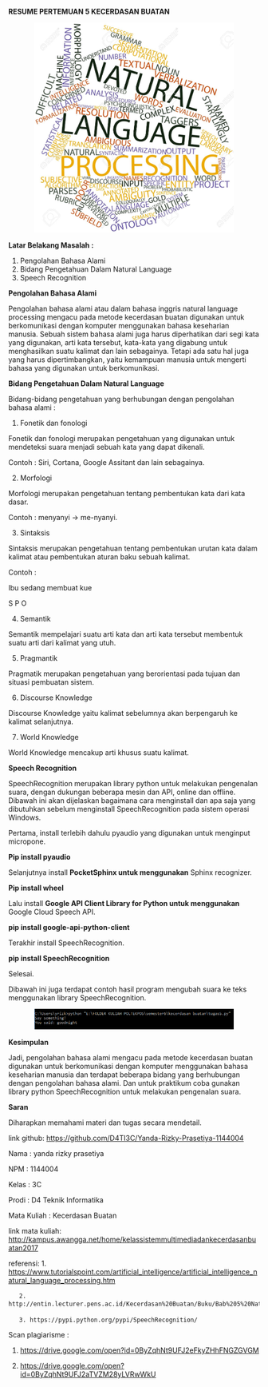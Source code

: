 **RESUME PERTEMUAN 5 KECERDASAN BUATAN**

<p align="center">
  <img src="../../img/5.jpg" width="400px">

**Latar Belakang Masalah :**

1. Pengolahan Bahasa Alami
2. Bidang Pengetahuan Dalam Natural Language
3. Speech Recognition

**Pengolahan Bahasa Alami**

Pengolahan bahasa alami atau dalam bahasa inggris natural language processing mengacu pada metode kecerdasan buatan digunakan untuk berkomunikasi dengan komputer menggunakan bahasa keseharian manusia. Sebuah sistem bahasa alami juga harus diperhatikan dari segi kata yang digunakan, arti kata tersebut, kata-kata yang digabung untuk menghasilkan suatu kalimat dan lain sebagainya. Tetapi ada satu hal juga yang harus dipertimbangkan, yaitu kemampuan manusia untuk mengerti bahasa yang digunakan untuk berkomunikasi.

**Bidang Pengetahuan Dalam Natural Language**

Bidang-bidang pengetahuan yang berhubungan dengan pengolahan bahasa alami :

1. Fonetik dan fonologi

Fonetik dan fonologi merupakan pengetahuan yang digunakan untuk mendeteksi suara menjadi sebuah kata yang dapat dikenali.

Contoh : Siri, Cortana, Google Assitant dan lain sebagainya.

2. Morfologi

Morfologi merupakan pengetahuan tentang pembentukan kata dari kata dasar.

Contoh : menyanyi -&gt; me-nyanyi.

3. Sintaksis

Sintaksis merupakan pengetahuan tentang pembentukan urutan kata dalam kalimat atau pembentukan aturan baku sebuah kalimat.

Contoh :

Ibu sedang membuat kue

S            P       O

4. Semantik

Semantik mempelajari suatu arti kata dan arti kata tersebut membentuk suatu arti dari kalimat yang utuh.

5. Pragmantik

Pragmatik merupakan pengetahuan yang berorientasi pada tujuan dan situasi pembuatan sistem.

6. Discourse Knowledge

Discourse Knowledge yaitu kalimat sebelumnya akan berpengaruh ke kalimat selanjutnya.

7. World Knowledge

World Knowledge mencakup arti khusus suatu kalimat.

**Speech Recognition**

SpeechRecognition merupakan library python untuk melakukan pengenalan suara, dengan dukungan beberapa mesin dan API, online dan offline. Dibawah ini akan dijelaskan bagaimana cara menginstall dan apa saja yang dibutuhkan sebelum menginstall SpeechRecognition pada sistem operasi Windows.

Pertama, install terlebih dahulu pyaudio yang digunakan untuk menginput micropone.

**Pip install pyaudio**

Selanjutnya install  **PocketSphinx untuk menggunakan** Sphinx recognizer.

**Pip install wheel**

Lalu install  **Google API Client Library for Python untuk menggunakan** Google Cloud Speech API.

**pip install google-api-python-client**

Terakhir install SpeechRecognition.

**pip install SpeechRecognition**

Selesai.

Dibawah ini juga terdapat contoh hasil program mengubah suara ke teks menggunakan library SpeechRecognition.

<p align="center">
  <img src="../../img/hsl.PNG" width="400px">

**Kesimpulan**

Jadi, pengolahan bahasa alami mengacu pada metode kecerdasan buatan digunakan untuk berkomunikasi dengan komputer menggunakan bahasa keseharian manusia dan terdapat beberapa bidang yang berhubungan dengan pengolahan bahasa alami. Dan untuk praktikum coba gunakan library python SpeechRecognition untuk melakukan pengenalan suara.

**Saran**

Diharapkan memahami materi dan tugas secara mendetail.

link github: https://github.com/D4TI3C/Yanda-Rizky-Prasetiya-1144004

Nama : yanda rizky prasetiya
   
NPM : 1144004

Kelas : 3C

Prodi : D4 Teknik Informatika

Mata Kuliah : Kecerdasan Buatan

link mata kuliah: http://kampus.awangga.net/home/kelassistemmultimediadankecerdasanbuatan2017

referensi: 1. https://www.tutorialspoint.com/artificial_intelligence/artificial_intelligence_natural_language_processing.htm

	   2. http://entin.lecturer.pens.ac.id/Kecerdasan%20Buatan/Buku/Bab%205%20Natural%20Language%20Processing.pdf 

  	   3. https://pypi.python.org/pypi/SpeechRecognition/

Scan plagiarisme :

1. https://drive.google.com/open?id=0ByZqhNt9UFJ2eFkyZHhFNGZGVGM

2. https://drive.google.com/open?id=0ByZqhNt9UFJ2aTVZM28yLVRwWkU